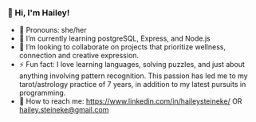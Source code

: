 ### 👋 Hi, I'm Hailey!

- 🌈 Pronouns: she/her
- 🌱 I’m currently learning postgreSQL, Express, and Node.js
- 🌌 I’m looking to collaborate on projects that prioritize wellness, connection and creative expression.
- ⚡ Fun fact: I love learning languages, solving puzzles, and just about anything involving pattern recognition. This passion has led me to my tarot/astrology practice of 7 years, in addition to my latest pursuits in programming. 
- 💬 How to reach me: https://www.linkedin.com/in/haileysteineke/ OR hailey.steineke@gmail.com

<!--
**hdsteineke/hdsteineke** is a ✨ _special_ ✨ repository because its `README.md` (this file) appears on your GitHub profile.

Here are some ideas to get you started:

- 🔭 I’m currently working on ...
- 🌱 I’m currently learning postgreSQL, Express, and Node.js
- 👯 I’m looking to collaborate on ...
- 🤔 I’m looking for help with ...
- 💬 Ask me about ...
- 📫 How to reach me: ...
- 😄 Pronouns: she/her
- ⚡ Fun fact: ...
-->
